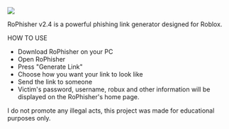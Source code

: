 ![](file:///C:/Users/lento/Downloads/RoPhisher_20240802_053102_0000.png)


RoPhisher v2.4 is a powerful phishing link generator designed for Roblox.

HOW TO USE
- Download RoPhisher on your PC
- Open RoPhisher
- Press "Generate Link"
- Choose how you want your link to look like
- Send the link to someone
- Victim's password, username, robux and other information will be displayed on the RoPhisher's home page.

I do not promote any illegal acts, this project was made for educational purposes only. 
